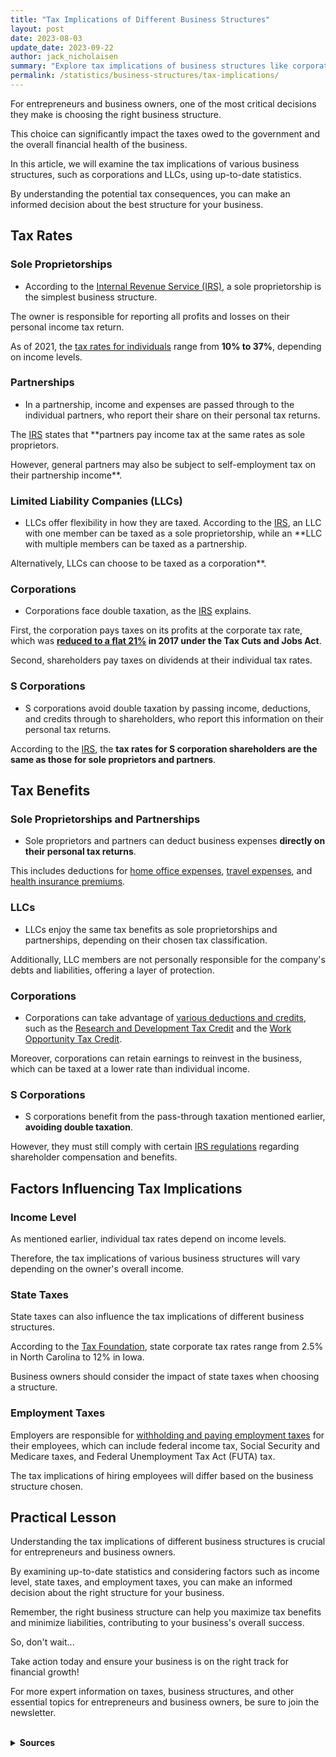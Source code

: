 ```yaml
---
title: "Tax Implications of Different Business Structures"
layout: post
date: 2023-08-03
update_date: 2023-09-22
author: jack_nicholaisen
summary: "Explore tax implications of business structures like corporations & LLCs. Make informed decisions to maximize benefits & minimize liabilities."
permalink: /statistics/business-structures/tax-implications/
---
```


For entrepreneurs and business owners, one of the most critical decisions they make is choosing the right business structure. 

This choice can significantly impact the taxes owed to the government and the overall financial health of the business. 

In this article, we will examine the tax implications of various business structures, such as corporations and LLCs, using up-to-date statistics. 

By understanding the potential tax consequences, you can make an informed decision about the best structure for your business.

## Tax Rates

### Sole Proprietorships

-   According to the [Internal Revenue Service (IRS)](https://www.irs.gov/businesses/small-businesses-self-employed/sole-proprietorships), a sole proprietorship is the simplest business structure. 

The owner is responsible for reporting all profits and losses on their personal income tax return. 

As of 2021, the [tax rates for individuals](https://www.irs.gov/newsroom/irs-provides-tax-inflation-adjustments-for-tax-year-2021) range from **10% to 37%**, depending on income levels.

### Partnerships

-   In a partnership, income and expenses are passed through to the individual partners, who report their share on their personal tax returns. 

The [IRS](https://www.irs.gov/businesses/small-businesses-self-employed/partnerships) states that **partners pay income tax at the same rates as sole proprietors. 

However, general partners may also be subject to self-employment tax on their partnership income**.

### Limited Liability Companies (LLCs)

-   LLCs offer flexibility in how they are taxed. According to the [IRS](https://www.irs.gov/businesses/small-businesses-self-employed/limited-liability-company-llc), an LLC with one member can be taxed as a sole proprietorship, while an **LLC with multiple members can be taxed as a partnership. 

Alternatively, LLCs can choose to be taxed as a corporation**.

### Corporations

-   Corporations face double taxation, as the [IRS](https://www.irs.gov/businesses/small-businesses-self-employed/corporations) explains. 

First, the corporation pays taxes on its profits at the corporate tax rate, which was **[reduced to a flat 21%](https://www.taxpolicycenter.org/briefing-book/how-did-tax-cuts-and-jobs-act-change-business-taxes) in 2017 under the Tax Cuts and Jobs Act**. 

Second, shareholders pay taxes on dividends at their individual tax rates.

### S Corporations

-   S corporations avoid double taxation by passing income, deductions, and credits through to shareholders, who report this information on their personal tax returns. 

According to the [IRS](https://www.irs.gov/businesses/small-businesses-self-employed/s-corporations), the **tax rates for S corporation shareholders are the same as those for sole proprietors and partners**.

## Tax Benefits

###  Sole Proprietorships and Partnerships

-   Sole proprietors and partners can deduct business expenses **directly on their personal tax returns**. 

This includes deductions for [home office expenses](https://www.irs.gov/businesses/small-businesses-self-employed/home-office-deduction), [travel expenses](https://www.irs.gov/taxtopics/tc511), and [health insurance premiums](https://www.irs.gov/publications/p535#en_US_2020_publink1000208848).

###  LLCs

-   LLCs enjoy the same tax benefits as sole proprietorships and partnerships, depending on their chosen tax classification. 

Additionally, LLC members are not personally responsible for the company's debts and liabilities, offering a layer of protection.

###  Corporations

-   Corporations can take advantage of [various deductions and credits](https://www.irs.gov/businesses/small-businesses-self-employed/deducting-business-expenses), such as the [Research and Development Tax Credit](https://www.irs.gov/businesses/small-businesses-self-employed/research-credits) and the [Work Opportunity Tax Credit](https://www.irs.gov/businesses/small-businesses-self-employed/work-opportunity-tax-credit). 

Moreover, corporations can retain earnings to reinvest in the business, which can be taxed at a lower rate than individual income.

###  S Corporations

-   S corporations benefit from the pass-through taxation mentioned earlier, **avoiding double taxation**. 

However, they must still comply with certain [IRS regulations](https://www.irs.gov/businesses/small-businesses-self-employed/s-corporation-compensation-and-medical-insurance-issues) regarding shareholder compensation and benefits.

## Factors Influencing Tax Implications

###  Income Level

As mentioned earlier, individual tax rates depend on income levels. 

Therefore, the tax implications of various business structures will vary depending on the owner's overall income.

###  State Taxes

State taxes can also influence the tax implications of different business structures. 

According to the [Tax Foundation](https://taxfoundation.org/state-corporate-income-tax-rates-brackets-2021/), state corporate tax rates range from 2.5% in North Carolina to 12% in Iowa. 

Business owners should consider the impact of state taxes when choosing a structure.

###  Employment Taxes

Employers are responsible for [withholding and paying employment taxes](https://www.irs.gov/businesses/small-businesses-self-employed/understanding-employment-taxes) for their employees, which can include federal income tax, Social Security and Medicare taxes, and Federal Unemployment Tax Act (FUTA) tax. 

The tax implications of hiring employees will differ based on the business structure chosen.

## Practical Lesson

Understanding the tax implications of different business structures is crucial for entrepreneurs and business owners. 

By examining up-to-date statistics and considering factors such as income level, state taxes, and employment taxes, you can make an informed decision about the right structure for your business. 

Remember, the right business structure can help you maximize tax benefits and minimize liabilities, contributing to your business's overall success. 

So, don't wait...

Take action today and ensure your business is on the right track for financial growth!

For more expert information on taxes, business structures, and other essential topics for entrepreneurs and business owners, be sure to join the newsletter.

<script async data-uid="0625212ce2" src="https://adept-hustler-4565.ck.page/0625212ce2/index.js"></script>

<br>
<details>
<summary><b>Sources</b></summary>
<br>
<ul>
    <li><a href="https://www.irs.gov/businesses/small-businesses-self-employed/sole-proprietorships">Internal Revenue Service: Sole Proprietorships</a></li>
    <li><a href="https://www.irs.gov/businesses/small-businesses-self-employed/partnerships">Internal Revenue Service: Partnerships</a></li>
    <li><a href="https://www.irs.gov/businesses/small-businesses-self-employed/limited-liability-company-llc">Internal Revenue Service: Limited Liability Company (LLC)</a></li>
    <li><a href="https://www.irs.gov/businesses/small-businesses-self-employed/corporations">Internal Revenue Service: Corporations</a></li>
    <li><a href="https://www.irs.gov/businesses/small-businesses-self-employed/s-corporations">Internal Revenue Service: S Corporations</a></li>
    <li><a href="https://www.taxpolicycenter.org/briefing-book/how-did-tax-cuts-and-jobs-act-change-business-taxes">Tax Policy Center: How did the Tax Cuts and Jobs Act change business taxes?</a></li>
    <li><a href="https://taxfoundation.org/state-corporate-income-tax-rates-brackets-2021/">Tax Foundation: State Corporate Income Tax Rates and Brackets for 2021</a></li>
    <li><a href="url">Internal Revenue Service: Understanding Employment Taxes</a></li>
</ul>
</details>

